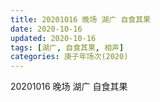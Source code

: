```yaml
---
title: 20201016 晚场 湖广 自食其果 
date: 2020-10-16
updated: 2020-10-16
tags: [湖广, 自食其果, 相声]
categories: 庚子年场次(2020) 
---
```


20201016 晚场 湖广 自食其果 


